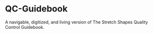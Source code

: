 # QC-Guidebook
A navigable, digitized, and living version of The Stretch Shapes Quality Control Guidebook. 
